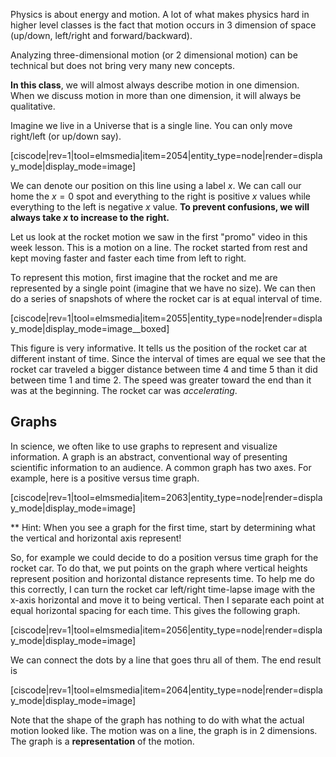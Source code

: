 Physics is about energy and motion. A lot of what makes physics hard in higher level classes is the fact that motion occurs in 3 dimension of space (up/down, left/right and forward/backward). 

Analyzing three-dimensional motion (or 2 dimensional motion) can be technical but does not bring very many new concepts. 

**In this class**, we will almost always describe motion in one dimension. When we discuss motion in more than one dimension, it will always be qualitative. 

Imagine we live in a Universe that is a single line. You can only move right/left (or up/down say). 

[ciscode|rev=1|tool=elmsmedia|item=2054|entity_type=node|render=display_mode|display_mode=image]

We can denote our position on this line using a label $x$. We can call our home the $x=0$ spot and everything to the right is positive $x$ values while everything to the left is negative $x$ value. **To prevent confusions, we will always take $x$ to increase to the right.**

Let us look at the rocket motion we saw in the first "promo" video in this week lesson. This is a motion on a line. The rocket started from rest and kept moving faster and faster each time from left to right.  

To represent this motion, first imagine that the rocket and me are represented by a single point (imagine that we have no size). We can then do a series of snapshots of where the rocket car is at equal interval of time. 

[ciscode|rev=1|tool=elmsmedia|item=2055|entity_type=node|render=display_mode|display_mode=image__boxed]

This figure is very informative. It tells us the position of the rocket car at different instant of time. Since the interval of times are equal we see that the rocket car traveled a bigger distance between time 4 and time 5 than it did between time 1 and time 2. The speed was greater toward the end than it was at the beginning. The rocket car was _accelerating_. 

## Graphs 

In science, we often like to use graphs to represent and visualize information. A graph is an abstract, conventional way of presenting scientific information to an audience. A common graph has two axes. For example, here is a positive versus time graph. 

[ciscode|rev=1|tool=elmsmedia|item=2063|entity_type=node|render=display_mode|display_mode=image]

** Hint: When you see a graph for the first time, start by determining what the vertical and horizontal axis represent!

So, for example we could decide to do a position versus time graph for the rocket car. To do that, we put points on the graph where vertical heights represent position and horizontal distance represents time. To help me do this correctly, I can turn the rocket car left/right time-lapse image with the x-axis horizontal and move it to being vertical. Then I separate each point at equal horizontal spacing for each time. This gives the following graph.

[ciscode|rev=1|tool=elmsmedia|item=2056|entity_type=node|render=display_mode|display_mode=image]

We can connect the dots by a line that goes thru all of them. The end result is 

[ciscode|rev=1|tool=elmsmedia|item=2064|entity_type=node|render=display_mode|display_mode=image]

Note that the shape of the graph has nothing to do with what the actual motion looked like. The motion was on a line, the graph is in 2 dimensions. The graph is a **representation** of the motion. 
